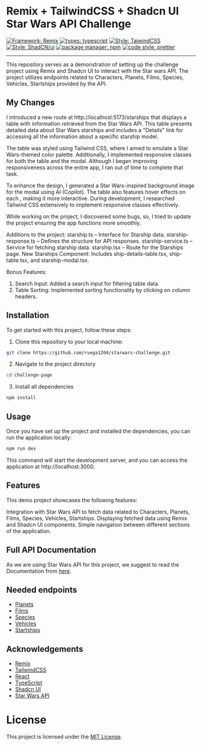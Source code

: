 # Remix + TailwindCSS + Shadcn UI Star Wars API Challenge

[![Framework: Remix](https://img.shields.io/badge/framework-remix-blue.svg)](https://remix.run/docs/en/main/start/quickstart)
[![types: typescript](https://img.shields.io/badge/types-typescript-blue.svg)](https://www.typescriptlang.org)
[![Style: TaiwindCSS](https://img.shields.io/badge/style-tailwindcss-blue.svg)](https://tailwindcss.com/docs/installation)
[![Style: ShadCN/ui](https://img.shields.io/badge/style-shadCN-blue.svg)](https://ui.shadcn.com/)
[![package manager: npm](https://img.shields.io/badge/package_manager-npm-blue.svg)](https://www.npmjs.com/)
[![code style: prettier](https://img.shields.io/badge/code_style-prettier-blue.svg)](https://prettier.io/)

---

This repository serves as a demonstration of setting up the challenge project using Remix and Shadcn UI to interact with the Star wars API. The project utilizes endpoints related to Characters, Planets, Films, Species, Vehicles, Startships provided by the API.

## My Changes

I introduced a new route at http://localhost:5173/starships that displays a table with information retrieved from the Star Wars API. This table presents detailed data about Star Wars starships and includes a "Details" link for accessing all the information about a specific starship model.

The table was styled using Tailwind CSS, where I aimed to emulate a Star Wars-themed color palette. Additionally, I implemented responsive classes for both the table and the modal. Although I began improving responsiveness across the entire app, I ran out of time to complete that task.

To enhance the design, I generated a Star Wars-inspired background image for the modal using AI (Copilot). The table also features hover effects on each <td>, making it more interactive. During development, I researched Tailwind CSS extensively to implement responsive classes effectively.

While working on the project, I discovered some bugs, so, I tried to update the project ensuring the app functions more smoothly.

Additions to the project:
starship.ts – Interface for Starship data.
starship-response.ts – Defines the structure for API responses.
starship-service.ts – Service for fetching starship data.
starship.tsx – Route for the Starships page.
New Starships Component: Includes ship-details-table.tsx, ship-table.tsx, and starship-modal.tsx.

Bonus Features:

1. Search Input: Added a search input for filtering table data.
2. Table Sorting: Implemented sorting functionality by clicking on column headers.

## Installation

To get started with this project, follow these steps:

1. Clone this repository to your local machine:

```bash
git clone https://github.com/rvega1204/starwars-challenge.git
```

2. Navigate to the project directory

```bash
cd challenge-page
```

3. Install all dependencies

```bash
npm install
```

## Usage

Once you have set up the project and installed the dependencies, you can run the application locally:

```bash
npm run dev

```

This command will start the development server, and you can access the application at http://localhost:3000.

## Features

This demo project showcases the following features:

Integration with Star Wars API to fetch data related to Characters, Planets, Films, Species, Vehicles, Startships.
Displaying fetched data using Remix and Shadcn UI components.
Simple navigation between different sections of the application.

## Full API Documentation

As we are using Star Wars API for this project, we suggest to read the Documentation from [here](https://swapi.dev/documentation).

## Needed endpoints

- [Planets](https://swapi.dev/documentation#planets)
- [Films](https://swapi.dev/documentation#films)
- [Species](https://swapi.dev/documentation#species)
- [Vehicles](https://swapi.dev/documentation#vehicles)
- [Startships](https://swapi.dev/documentation#starships)

## Acknowledgements

- [Remix](https://remix.run/docs/en/main/start/quickstart)
- [TailwindCSS](https://tailwindcss.com/docs/installation)
- [React](https://react.dev/)
- [TypeScript](https://www.typescriptlang.org/docs/)
- [Shadcn UI](https://ui.shadcn.com/docs)
- [Star Wars API](https://www.api-football.com/documentation-v3#section/Introductiohttps://swapi.dev/documentation)

# License

This project is licensed under the [MIT License](./LICENSE).

